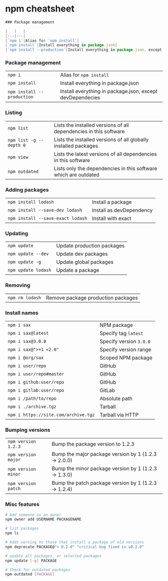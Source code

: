 # npm cheatsheet

```js
### Package management

|   |   |
|---|---|
|`npm i`|Alias for `npm install`|
|`npm install`|Install everything in package.json|
|`npm install --production`|Install everything in package.json, except devDependecies|
```

### Package management

|   |   |
|---|---|
|`npm i`|Alias for `npm install`|
|`npm install`|Install everything in package.json|
|`npm install --production`|Install everything in package.json, except devDependecies|
### Listing

|   |   |
|---|---|
|`npm list`|Lists the installed versions of all dependencies in this software|
|`npm list -g --depth 0`|Lists the installed versions of all globally installed packages|
|`npm view`|Lists the latest versions of all dependencies in this software|
|`npm outdated`|Lists only the dependencies in this software which are outdated|

### Adding packages

|                                   |                          |
| --------------------------------- | ------------------------ |
| `npm install lodash`              | Install a package        |
| `npm install --save-dev lodash`   | Install as devDependency |
| `npm install --save-exact lodash` | Install with exact       |

### Updating

|   |   |
|---|---|
|`npm update`|Update production packages|
|`npm update --dev`|Update dev packages|
|`npm update -g`|Update global packages|
|`npm update lodash`|Update a package|

### Removing

|                 |                                    |
| --------------- | ---------------------------------- |
| `npm rm lodash` | Remove package production packages |

### Install names

|   |   |
|---|---|
|`npm i sax`|NPM package|
|`npm i sax@latest`|Specify tag `latest`|
|`npm i sax@3.0.0`|Specify version `3.0.0`|
|`npm i sax@">=1 <2.0"`|Specify version range|
|`npm i @org/sax`|Scoped NPM package|
|`npm i user/repo`|GitHub|
|`npm i user/repo#master`|GitHub|
|`npm i github:user/repo`|GitHub|
|`npm i gitlab:user/repo`|GitLab|
|`npm i /path/to/repo`|Absolute path|
|`npm i ./archive.tgz`|Tarball|
|`npm i https://site.com/archive.tgz`|Tarball via HTTP|

### Bumping versions

|   |   |
|---|---|
|`npm version 1.2.3`|Bump the package version to 1.2.3|
|`npm version major`|Bump the major package version by 1 (1.2.3 → 2.0.0)|
|`npm version minor`|Bump the minor package version by 1 (1.2.3 → 1.3.0)|
|`npm version patch`|Bump the patch package version by 1 (1.2.3 → 1.2.4)|

### Misc features

```bash
# Add someone as an owner
npm owner add USERNAME PACKAGENAME
```

```bash
# list packages
npm ls
```

```bash
# Adds warning to those that install a package of old versions
npm deprecate PACKAGE@"< 0.2.0" "critical bug fixed in v0.2.0"
```

```bash
# update all packages, or selected packages
npm update [-g] PACKAGE
```

```bash
# Check for outdated packages
npm outdated [PACKAGE]
```
